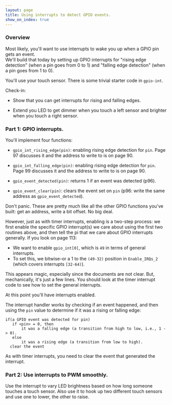 ```yaml
---
layout: page
title: Using interrupts to detect GPIO events.
show_on_index: true
---
```


### Overview

Most likely, you'll want to use interrupts to wake you up when a GPIO pin gets an event.  
We'll build that today by setting up GPIO interrupts for "rising edge detection"
(when a pin goes from 0 to 1) and "falling edge detection" (when a pin goes from 1 to
0).

You'll use your touch sensor.  There is some trivial starter code in `gpio-int`.

Check-in:

 - Show that you can get interrupts for rising and falling edges.

 - Extend you LED to get dimmer when you touch a left sensor and brighter when you touch 
   a right sensor.

### Part 1: GPIO interrupts.

You'll implement four functions:
  - `gpio_int_rising_edge(pin)`: enabling rising edge detection for `pin`.  Page 97
    discusses it and the address to write to is on page 90.

  - `gpio_int_falling_edge(pin)`: enabling rising edge detection for
  `pin`.  Page 99 discusses it and the address to write to is on page 90.

  - `gpio_event_detected(pin)`: returns 1 if an event was detected (p96).

  - `gpio_event_clear(pin)`: clears the event set on `pin` (p96: write the same
    address as `gpio_event_detected`).

Don't panic.  These are pretty much like all the other GPIO functions you've built: 
get an address, write a bit offset.   No big deal.

However, just as with timer interrupts, enabling is a two-step process: we first
enable the specific GPIO interrupt(s) we care about using the first two routines
above, and then tell the pi that we care about GPIO interrupts generally.  If you 
look on page 113:
  - We want to enable `gpio_int[0]`, which is `49` in terms of general interrupts.   
  - To set this, we bitwise-or a 1 to the `(49-32)` position in `Enable_IRQs_2`
  (which covers interrupts `[32-64)`).

This appears magic, especially since the documents are not clear.  But,
mechanically, it's just a few lines.   You should look at the timer
interrupt code to see how to set the general interrupts.

At this point you'll have interrupts enabled.

The interrupt handler works by checking if an event happened, and then using the 
`pin` value to determine if it was a rising or falling edge:
    
    if(a GPIO event was detected for pin) 
       if <pin> = 0, then
           it was a falling edge (a transition from high to low, i.e., 1 -> 0).  
       else 
           it was a rising edge (a transition from low to high).
      clear the event


As with timer interrupts, you need to clear the event that generated the interrupt.

### Part 2: Use interrupts to PWM smoothly.

Use the interrupt to vary LED brightness based on how long someone touches a touch
sensor.  Also use it to hook up two different touch sensors and use one to lower,
the other to raise.
